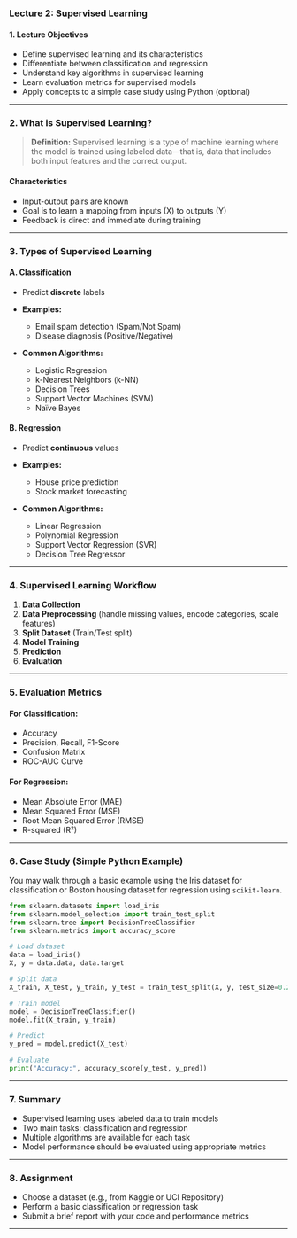 ### **Lecture 2: Supervised Learning**

#### **1. Lecture Objectives**

* Define supervised learning and its characteristics
* Differentiate between classification and regression
* Understand key algorithms in supervised learning
* Learn evaluation metrics for supervised models
* Apply concepts to a simple case study using Python (optional)

---

### **2. What is Supervised Learning?**

> **Definition:** Supervised learning is a type of machine learning where the model is trained using labeled data—that is, data that includes both input features and the correct output.

#### **Characteristics**

* Input-output pairs are known
* Goal is to learn a mapping from inputs (X) to outputs (Y)
* Feedback is direct and immediate during training

---

### **3. Types of Supervised Learning**

#### **A. Classification**

* Predict **discrete** labels
* **Examples:**

  * Email spam detection (Spam/Not Spam)
  * Disease diagnosis (Positive/Negative)
* **Common Algorithms:**

  * Logistic Regression
  * k-Nearest Neighbors (k-NN)
  * Decision Trees
  * Support Vector Machines (SVM)
  * Naïve Bayes

#### **B. Regression**

* Predict **continuous** values
* **Examples:**

  * House price prediction
  * Stock market forecasting
* **Common Algorithms:**

  * Linear Regression
  * Polynomial Regression
  * Support Vector Regression (SVR)
  * Decision Tree Regressor

---

### **4. Supervised Learning Workflow**

1. **Data Collection**
2. **Data Preprocessing** (handle missing values, encode categories, scale features)
3. **Split Dataset** (Train/Test split)
4. **Model Training**
5. **Prediction**
6. **Evaluation**

---

### **5. Evaluation Metrics**

#### **For Classification:**

* Accuracy
* Precision, Recall, F1-Score
* Confusion Matrix
* ROC-AUC Curve

#### **For Regression:**

* Mean Absolute Error (MAE)
* Mean Squared Error (MSE)
* Root Mean Squared Error (RMSE)
* R-squared (R²)

---

### **6. Case Study (Simple Python Example)**

You may walk through a basic example using the Iris dataset for classification or Boston housing dataset for regression using `scikit-learn`.

```python
from sklearn.datasets import load_iris
from sklearn.model_selection import train_test_split
from sklearn.tree import DecisionTreeClassifier
from sklearn.metrics import accuracy_score

# Load dataset
data = load_iris()
X, y = data.data, data.target

# Split data
X_train, X_test, y_train, y_test = train_test_split(X, y, test_size=0.2)

# Train model
model = DecisionTreeClassifier()
model.fit(X_train, y_train)

# Predict
y_pred = model.predict(X_test)

# Evaluate
print("Accuracy:", accuracy_score(y_test, y_pred))
```

---

### **7. Summary**

* Supervised learning uses labeled data to train models
* Two main tasks: classification and regression
* Multiple algorithms are available for each task
* Model performance should be evaluated using appropriate metrics

---

### **8. Assignment**

* Choose a dataset (e.g., from Kaggle or UCI Repository)
* Perform a basic classification or regression task
* Submit a brief report with your code and performance metrics

---


